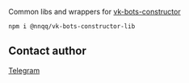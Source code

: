 Common libs and wrappers for  [vk-bots-constructor](https://github.com/nnqq/vk-bots-constructor)

```
npm i @nnqq/vk-bots-constructor-lib
```

## Contact author

[Telegram](https://t.me/aveDenis)

